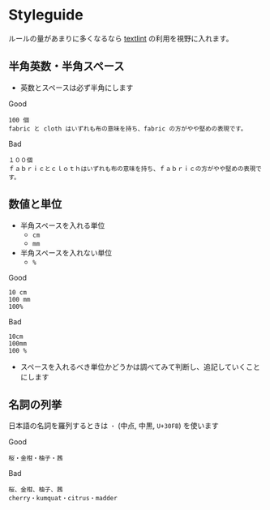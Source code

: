 # Styleguide

ルールの量があまりに多くなるなら [textlint](https://github.com/textlint/textlint) の利用を視野に入れます。

## 半角英数・半角スペース

* 英数とスペースは必ず半角にします

Good
```
100 個
fabric と cloth はいずれも布の意味を持ち、fabric の方がやや堅めの表現です。
```

Bad
```
１００個
ｆａｂｒｉｃとｃｌｏｔｈはいずれも布の意味を持ち、ｆａｂｒｉｃの方がやや堅めの表現です。
```

## 数値と単位

* 半角スペースを入れる単位
    * `cm`
    * `mm`
* 半角スペースを入れない単位
    * `%`

Good
```
10 cm
100 mm
100%
```

Bad
```
10cm
100mm
100 %
```

* スペースを入れるべき単位かどうかは調べてみて判断し、追記していくことにします


## 名詞の列挙

日本語の名詞を羅列するときは `・` (中点, 中黒, `U+30FB`) を使います

Good
```
桜・金柑・柚子・茜
```

Bad
```
桜、金柑、柚子、茜
cherry・kumquat・citrus・madder
```
